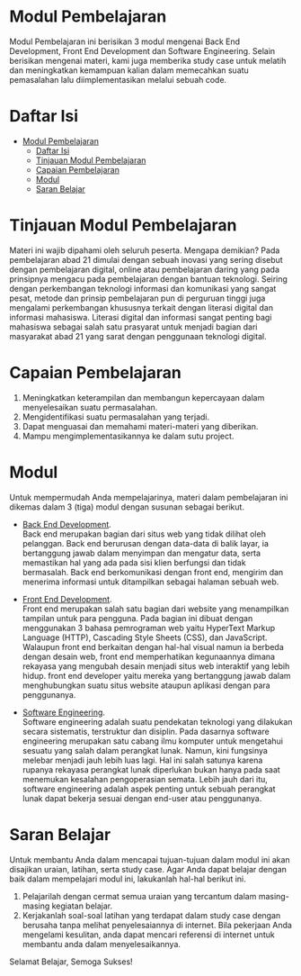 # Modul Pembelajaran

Modul Pembelajaran ini berisikan 3 modul mengenai Back End Development, Front End Development dan Software Engineering. Selain berisikan mengenai materi, kami juga memberika study case untuk melatih dan meningkatkan kemampuan kalian dalam memecahkan suatu pemasalahan lalu diimplementasikan melalui sebuah code.

# Daftar Isi

- [Modul Pembelajaran](#modul-pembelajaran)
  - [Daftar Isi](#daftar-isi)
  - [Tinjauan Modul Pembelajaran](#tinjauan-modul-pembelajaran)
  - [Capaian Pembelajaran](#capaian-pembelajaran)
  - [Modul](#modul)
  - [Saran Belajar](#saran-belajar)
  
# Tinjauan Modul Pembelajaran

Materi ini wajib dipahami oleh seluruh peserta. Mengapa demikian? Pada pembelajaran abad 21 dimulai dengan sebuah inovasi yang sering disebut dengan pembelajaran digital, online atau pembelajaran daring yang pada prinsipnya mengacu pada pembelajaran dengan bantuan teknologi. Seiring dengan perkembangan teknologi informasi dan komunikasi yang sangat pesat, metode dan prinsip pembelajaran pun di perguruan tinggi juga mengalami perkembangan khususnya terkait dengan literasi digital dan informasi mahasiswa. Literasi digital dan informasi sangat penting bagi mahasiswa sebagai salah satu prasyarat untuk menjadi bagian dari masyarakat abad 21 yang sarat dengan penggunaan teknologi digital.

# Capaian Pembelajaran

1. Meningkatkan keterampilan dan membangun kepercayaan dalam menyelesaikan suatu permasalahan.
2. Mengidentifikasi suatu permasalahan yang terjadi.
3. Dapat menguasai dan memahami materi-materi yang diberikan.
4. Mampu mengimplementasikannya ke dalam sutu project.

# Modul

Untuk mempermudah Anda mempelajarinya, materi dalam pembelajaran ini dikemas dalam 3 (tiga) modul dengan susunan sebagai berikut.
- [Back End Development](https://github.com/Ouroboros-Tech/modul-pembelajaran/tree/main/1.%20Back%20End%20Development).
<br>Back end merupakan bagian dari situs web yang tidak dilihat oleh pelanggan. Back end berurusan dengan data-data di balik layar, ia bertanggung jawab dalam menyimpan dan mengatur data, serta memastikan hal yang ada pada sisi klien berfungsi dan tidak bermasalah. Back end berkomunikasi dengan front end, mengirim dan menerima informasi untuk ditampilkan sebagai halaman sebuah web.

- [Front End Development](https://github.com/Ouroboros-Tech/modul-pembelajaran/tree/main/2.%20Front%20End%20Development).
<br>Front end merupakan salah satu bagian dari website yang menampilkan tampilan untuk para pengguna. Pada bagian ini dibuat dengan menggunakan 3 bahasa pemrograman web yaitu HyperText Markup Language (HTTP), Cascading Style Sheets (CSS), dan JavaScript. Walaupun front end berkaitan dengan hal-hal visual namun ia berbeda dengan desain web, front end memperhatikan kegunaannya dimana rekayasa yang mengubah desain menjadi situs web interaktif yang lebih hidup. front end developer yaitu mereka yang bertanggung jawab dalam menghubungkan suatu situs website ataupun aplikasi dengan para penggunanya.

- [Software Engineering](https://github.com/Ouroboros-Tech/modul-pembelajaran/tree/main/3.%20Software%20Engineering).
<br>Software engineering adalah suatu pendekatan teknologi yang dilakukan secara sistematis, terstruktur dan disiplin. Pada dasarnya software engineering merupakan satu cabang ilmu komputer untuk mengetahui sesuatu yang salah dalam perangkat lunak. Namun, kini fungsinya melebar menjadi jauh lebih luas lagi.  Hal ini salah satunya karena rupanya rekayasa perangkat lunak diperlukan bukan hanya pada saat menemukan kesalahan pengoperasian semata. Lebih jauh dari itu, software engineering adalah aspek penting untuk sebuah perangkat lunak dapat bekerja sesuai dengan end-user atau penggunanya.

# Saran Belajar

Untuk membantu Anda dalam mencapai tujuan-tujuan dalam modul ini akan disajikan uraian, latihan, serta study case. Agar Anda dapat belajar dengan baik dalam mempelajari modul ini, lakukanlah hal-hal berikut ini.

1. Pelajarilah dengan cermat semua uraian yang tercantum dalam masing-masing kegiatan belajar.
2. Kerjakanlah soal-soal latihan yang terdapat dalam study case dengan berusaha tanpa melihat penyelesaiannya di internet. Bila pekerjaan Anda mengelami kesulitan, anda dapat mencari referensi di internet untuk membantu anda dalam menyelesaikannya.

Selamat Belajar, Semoga Sukses!
